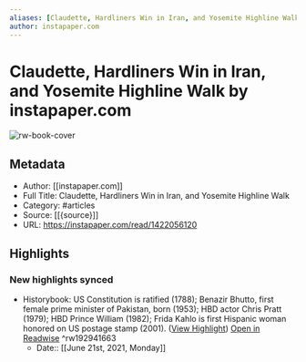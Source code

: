 ```yaml
---
aliases: [Claudette, Hardliners Win in Iran, and Yosemite Highline Walk, Claudette, Hardliners Win in Iran, and Yosemite Highline Walk]
author: instapaper.com
---
```

# Claudette, Hardliners Win in Iran, and Yosemite Highline Walk by instapaper.com

![rw-book-cover](https://readwise-assets.s3.amazonaws.com/static/images/article3.5c705a01b476.png)

## Metadata
- Author: [[instapaper.com]]
- Full Title: Claudette, Hardliners Win in Iran, and Yosemite Highline Walk
- Category: #articles
- Source: [[{source}]]
- URL: https://instapaper.com/read/1422056120

## Highlights
### New highlights synced
- Historybook: US Constitution is ratified (1788); Benazir Bhutto, first female prime minister of Pakistan, born (1953); HBD actor Chris Pratt (1979); HBD Prince William (1982); Frida Kahlo is first Hispanic woman honored on US postage stamp (2001). ([View Highlight](https://instapaper.com/read/1422056120/16728676)) [Open in Readwise](https://readwise.io/open/192941663) ^rw192941663
    - Date:: [[June 21st, 2021, Monday]]
